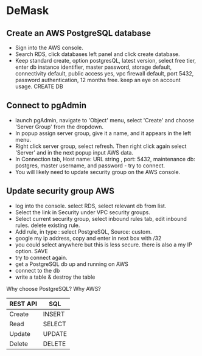 # DeMask

## Create an AWS PostgreSQL database

- Sign into the AWS console.
- Search RDS, click databases left panel and click create database.
- Keep standard create, option postgresQL, latest version, select free tier, enter db instance identifier, master password, storage default, connectivity default, public access yes, vpc firewall default, port 5432, password authentication, 12 months free. keep an eye on account usage. CREATE DB

## Connect to pgAdmin

- launch pgAdmin, navigate to 'Object' menu, select 'Create' and choose 'Server Group' from the dropdown.
- In popup assign server group, give it a name, and it appears in the left menu.
- Right click server group, select refresh. Then right click again select 'Server' and in the next popup input AWS data.
- In Connection tab, Host name: URL string , port: 5432, maintenance db: postgres, master username, and password - try to connect.
- You will likely need to update security group on the AWS console.

## Update security group AWS

- log into the console. select RDS, select relevant db from list.
- Select the link in Security under VPC security groups.
- Select current security group, select inbound rules tab, edit inbound rules. delete existing rule.
- Add rule, in type : select PostgreSQL, Source: custom.
- google my ip address, copy and enter in next box with /32
- you could select anywhere but this is less secure. there is also a my IP option. SAVE
- try to connect again.
- get a PostgreSQL db up and running on AWS
- connect to the db
- write a table & destroy the table

Why choose PostgreSQL?
Why AWS?

| REST API | SQL    |
| -------- | ------ |
| Create   | INSERT |
| Read     | SELECT |
| Update   | UPDATE |
| Delete   | DELETE |
